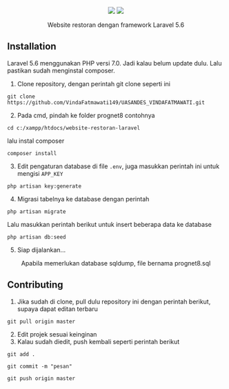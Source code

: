 <p align="center">
<img src="https://raw.githubusercontent.com/jhonarendra/prognet8/master/public/images/logo.png" />
<img src="https://raw.githubusercontent.com/jhonarendra/prognet8/master/public/images/logo-text.png" />
</p>
<p align="center">Website restoran dengan framework Laravel 5.6</p>

## Installation

Laravel 5.6 menggunakan PHP versi 7.0. Jadi kalau belum update dulu. Lalu pastikan sudah menginstal composer.

1. Clone repository, dengan perintah git clone seperti ini

```
git clone https://github.com/VindaFatmawati149/UASANDES_VINDAFATMAWATI.git
```

2. Pada cmd, pindah ke folder prognet8 contohnya

```
cd c:/xampp/htdocs/website-restoran-laravel
```

lalu instal composer

```
composer install
```

3. Edit pengaturan database di file `.env`, juga masukkan perintah ini untuk mengisi `APP_KEY`

```
php artisan key:generate
```

4. Migrasi tabelnya ke database dengan perintah

```
php artisan migrate
```

Lalu masukkan perintah berikut untuk insert beberapa data ke database

```
php artisan db:seed
```

5. Siap dijalankan...

<p align="center">Apabila memerlukan database sqldump, file bernama prognet8.sql</p>

## Contributing

1. Jika sudah di clone, pull dulu repository ini dengan perintah berikut, supaya dapat editan terbaru

```
git pull origin master
```

2. Edit projek sesuai keinginan
3. Kalau sudah diedit, push kembali seperti perintah berikut

```
git add .
```

```
git commit -m "pesan"
```

```
git push origin master
```
